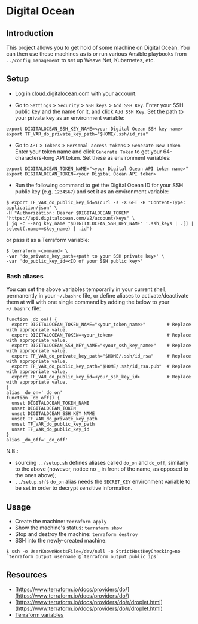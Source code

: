# Digital Ocean

## Introduction

This project allows you to get hold of some machine on Digital Ocean.
You can then use these machines as is or run various Ansible playbooks from `../config_management` to set up Weave Net, Kubernetes, etc.

## Setup

* Log in [cloud.digitalocean.com](https://cloud.digitalocean.com) with your account.

* Go to `Settings` > `Security` > `SSH keys` > `Add SSH Key`.
  Enter your SSH public key and the name for it, and click `Add SSH Key`.
  Set the path to your private key as an environment variable:

```
export DIGITALOCEAN_SSH_KEY_NAME=<your Digital Ocean SSH key name>
export TF_VAR_do_private_key_path="$HOME/.ssh/id_rsa"
```

* Go to `API` > `Tokens` > `Personal access tokens` > `Generate New Token`
  Enter your token name and click `Generate Token` to get your 64-characters-long API token.
  Set these as environment variables:

```
export DIGITALOCEAN_TOKEN_NAME="<your Digital Ocean API token name>"
export DIGITALOCEAN_TOKEN=<your Digital Ocean API token>
```

* Run the following command to get the Digital Ocean ID for your SSH public key (e.g. `1234567`) and set it as an environment variable:

```
$ export TF_VAR_do_public_key_id=$(curl -s -X GET -H "Content-Type: application/json" \
-H "Authorization: Bearer $DIGITALOCEAN_TOKEN" "https://api.digitalocean.com/v2/account/keys" \
| jq -c --arg key_name "$DIGITALOCEAN_SSH_KEY_NAME" '.ssh_keys | .[] | select(.name==$key_name) | .id')
```

  or pass it as a Terraform variable:

```
$ terraform <command> \
-var 'do_private_key_path=<path to your SSH private key>' \
-var 'do_public_key_id=<ID of your SSH public key>'
```

### Bash aliases

You can set the above variables temporarily in your current shell, permanently in your `~/.bashrc` file, or define aliases to activate/deactivate them at will with one single command by adding the below to your `~/.bashrc` file:

```
function _do_on() {
  export DIGITALOCEAN_TOKEN_NAME="<your_token_name>"        # Replace with appropriate value.
  export DIGITALOCEAN_TOKEN=<your_token>                    # Replace with appropriate value.
  export DIGITALOCEAN_SSH_KEY_NAME="<your_ssh_key_name>"    # Replace with appropriate value.
  export TF_VAR_do_private_key_path="$HOME/.ssh/id_rsa"     # Replace with appropriate value.
  export TF_VAR_do_public_key_path="$HOME/.ssh/id_rsa.pub"  # Replace with appropriate value.
  export TF_VAR_do_public_key_id=<your_ssh_key_id>          # Replace with appropriate value.
}
alias _do_on='_do_on'
function _do_off() {
  unset DIGITALOCEAN_TOKEN_NAME
  unset DIGITALOCEAN_TOKEN
  unset DIGITALOCEAN_SSH_KEY_NAME
  unset TF_VAR_do_private_key_path
  unset TF_VAR_do_public_key_path
  unset TF_VAR_do_public_key_id
}
alias _do_off='_do_off'
```

N.B.: 

* sourcing `../setup.sh` defines aliases called `do_on` and `do_off`, similarly to the above (however, notice no `_` in front of the name, as opposed to the ones above);
* `../setup.sh`'s `do_on` alias needs the `SECRET_KEY` environment variable to be set in order to decrypt sensitive information.

## Usage

* Create the machine: `terraform apply`
* Show the machine's status: `terraform show`
* Stop and destroy the machine: `terraform destroy`
* SSH into the newly-created machine:

```
$ ssh -o UserKnownHostsFile=/dev/null -o StrictHostKeyChecking=no `terraform output username`@`terraform output public_ips`
```

## Resources

* [https://www.terraform.io/docs/providers/do/](https://www.terraform.io/docs/providers/do/)
* [https://www.terraform.io/docs/providers/do/r/droplet.html](https://www.terraform.io/docs/providers/do/r/droplet.html)
* [Terraform variables](https://www.terraform.io/intro/getting-started/variables.html)
